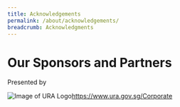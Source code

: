 ```yaml
---
title: Acknowledgements
permalink: /about/acknowledgements/
breadcrumb: Acknowledgments 
---
```


# Our Sponsors and Partners

Presented by

![Image of URA Logo](https://star-island.sg/wp-content/uploads/2018/10/URA-logo.png)<https://www.ura.gov.sg/Corporate>
